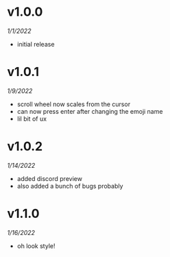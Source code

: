 # v1.0.0
_1/1/2022_
- initial release

# v1.0.1
_1/9/2022_
- scroll wheel now scales from the cursor
- can now press enter after changing the emoji name
- lil bit of ux

# v1.0.2
_1/14/2022_
- added discord preview
- also added a bunch of bugs probably

# v1.1.0
_1/16/2022_
- oh look style!